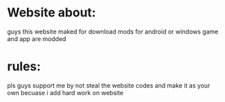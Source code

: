 # Website about:

  guys this website maked for download mods for android or windows game and app are modded

# rules: 
  pls guys support me by not steal the website codes and make it as your own becuase i add hard work on website
